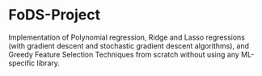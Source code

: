 # FoDS-Project
Implementation of Polynomial regression, Ridge and Lasso regressions (with gradient descent and stochastic gradient descent algorithms), and Greedy Feature Selection Techniques from scratch without using any ML-specific library. 
